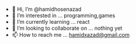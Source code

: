 - 👋 Hi, I’m @hamidhosenazad
- 👀 I’m interested in ... programming,games
- 🌱 I’m currently learning ... react 
- 💞️ I’m looking to collaborate on ... nothing yet  
- 📫 How to reach me ... hamidxazad@gmail.com

<!---
hamidhosenazad/hamidhosenazad is a ✨ special ✨ repository because its `README.md` (this file) appears on your GitHub profile.
You can click the Preview link to take a look at your changes.
--->

